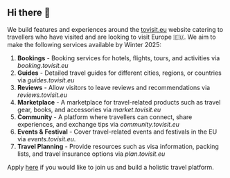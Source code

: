 ## Hi there 👋

We build features and experiences around the [tovisit.eu](https://tovisit.eu) website catering to travellers who have visited and are looking to visit Europe 🇪🇺. We aim to make the following services available by Winter 2025:
1. **Bookings** - Booking services for hotels, flights, tours, and activities via _booking.tovisit.eu_ 
2. **Guides** - Detailed travel guides for different cities, regions, or countries via _guides.tovisit.eu_
3. **Reviews** - Allow visitors to leave reviews and recommendations via _reviews.tovisit.eu_
4. **Marketplace** - A marketplace for travel-related products such as travel gear, books, and accessories via _market.tovisit.eu_
5. **Community** - A platform where travellers can connect, share experiences, and exchange tips via _community.tovisit.eu_
6. **Events & Festival** - Cover travel-related events and festivals in the EU via _events.tovisit.eu_.
7. **Travel Planning** - Provide resources such as visa information, packing lists, and travel insurance options via _plan.tovisit.eu_

Apply [here](https://forms.gle/UT93ydtULs3PBCav5) if you would like to join us and build a holistic travel platform.
